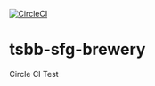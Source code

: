 [![CircleCI](https://circleci.com/gh/tarmanc/tsbb-sfg-brewery/tree/main.svg?style=svg)](https://circleci.com/gh/tarmanc/tsbb-sfg-brewery/tree/main)
# tsbb-sfg-brewery
Circle CI Test

